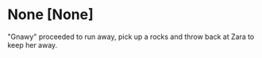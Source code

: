 # None [None]
"Gnawy" proceeded to run away, pick up a rocks and throw back at Zara to keep her away.
